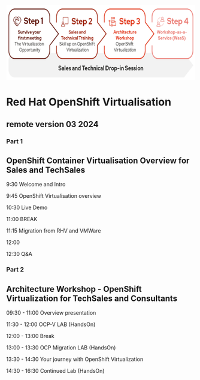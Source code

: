 <img src="https://github.com/RHEPDS/OCPVirt/blob/main/Pc_pv_logo.png" width="700" height="200">

# Red Hat OpenShift Virtualisation
## remote version 03 2024

### Part 1 

## OpenShift Container Virtualisation Overview for Sales and TechSales 


9:30		Welcome and Intro

9:45		OpenShift Virtualisation overview

10:30		Live Demo

11:00		BREAK		

11:15		Migration from RHV and VMWare

12:00		

12:30		Q&A

### Part 2 
## Architecture Workshop - OpenShift Virtualization for TechSales and Consultants 

09:30 - 11:00	Overview presentation

11:30 - 12:00	OCP-V LAB (HandsOn)

12:00 - 13:00	Break

13:00 - 13:30 OCP Migration LAB (HandsOn)

13:30 - 14:30 Your journey with OpenShift Virtualization 		

14:30 - 16:30	Continued Lab (HandsOn)
